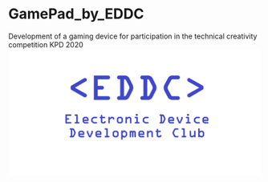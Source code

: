# GamePad_by_EDDC
Development of a gaming device for participation in the technical creativity competition KPD 2020
![alt text](https://github.com/KlimchukNikita/GamePad_by_EDDC/blob/master/Content/GamePad_by_EDDC.png)
